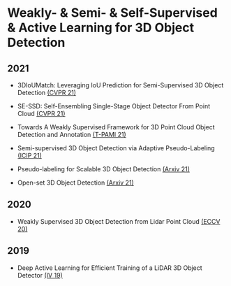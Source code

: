 # Weakly- & Semi- & Self-Supervised & Active Learning for 3D Object Detection

## 2021

- 3DIoUMatch: Leveraging IoU Prediction for Semi-Supervised 3D Object Detection [(CVPR 21)](https://openaccess.thecvf.com/content/CVPR2021/papers/Wang_3DIoUMatch_Leveraging_IoU_Prediction_for_Semi-Supervised_3D_Object_Detection_CVPR_2021_paper.pdf)

- SE-SSD: Self-Ensembling Single-Stage Object Detector From Point Cloud [(CVPR 21)](https://openaccess.thecvf.com/content/CVPR2021/papers/Zheng_SE-SSD_Self-Ensembling_Single-Stage_Object_Detector_From_Point_Cloud_CVPR_2021_paper.pdf)

- Towards A Weakly Supervised Framework for 3D Point Cloud Object Detection and Annotation [(T-PAMI 21)](https://ieeexplore.ieee.org/stamp/stamp.jsp?arnumber=9369074)

- Semi-supervised 3D Object Detection via Adaptive Pseudo-Labeling [(ICIP 21)](https://ieeexplore.ieee.org/stamp/stamp.jsp?arnumber=9506421)

- Pseudo-labeling for Scalable 3D Object Detection [(Arxiv 21)](https://arxiv.org/pdf/2103.02093.pdf)

- Open-set 3D Object Detection [(Arxiv 21)](https://arxiv.org/pdf/2112.01135.pdf)

## 2020

- Weakly Supervised 3D Object Detection from Lidar Point Cloud [(ECCV 20)](https://www.ecva.net/papers/eccv_2020/papers_ECCV/papers/123580511.pdf)

## 2019

- Deep Active Learning for Efficient Training of a LiDAR 3D Object Detector [(IV 19)](https://ieeexplore.ieee.org/stamp/stamp.jsp?arnumber=8814236)